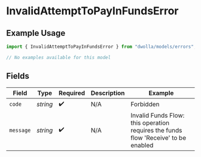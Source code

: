 # InvalidAttemptToPayInFundsError

## Example Usage

```typescript
import { InvalidAttemptToPayInFundsError } from "dwolla/models/errors";

// No examples available for this model
```

## Fields

| Field                                                                              | Type                                                                               | Required                                                                           | Description                                                                        | Example                                                                            |
| ---------------------------------------------------------------------------------- | ---------------------------------------------------------------------------------- | ---------------------------------------------------------------------------------- | ---------------------------------------------------------------------------------- | ---------------------------------------------------------------------------------- |
| `code`                                                                             | *string*                                                                           | :heavy_check_mark:                                                                 | N/A                                                                                | Forbidden                                                                          |
| `message`                                                                          | *string*                                                                           | :heavy_check_mark:                                                                 | N/A                                                                                | Invalid Funds Flow: this operation requires the funds flow 'Receive' to be enabled |